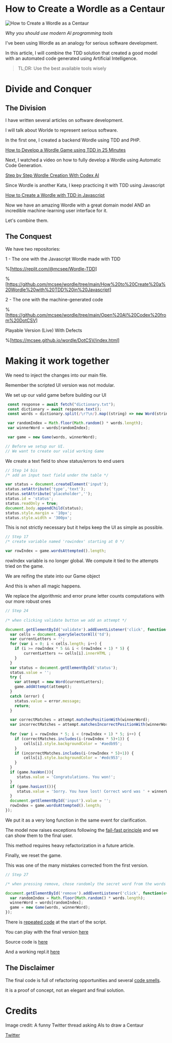 # How to Create a Wordle as a Centaur
            
![How to Create a Wordle as a Centaur](How%20to%20Create%20a%20Wordle%20as%20a%20Centaur.jpg)

*Why you should use modern AI programming tools*

I've been using Wordle as an analogy for serious software development.

In this article, I will combine the TDD solution that created a good model with an automated code generated using Artificial Intelligence.

> TL;DR: Use the best available tools wisely

# Divide and Conquer 

## The Division

I have written several articles on software development.

I will talk about Worlde to represent serious software.

In the first one, I created a backend Wordle using TDD and PHP.

[How to Develop a Wordle Game using TDD in 25 Minutes](https://github.com/mcsee/Software-Design-Articles/tree/main/Articles/Wordle/How%20to%20Develop%20a%20Wordle%20Game%20using%20TDD%20in%2025%20Minutes/readme.md)

Next, I watched a video on how to fully develop a Wordle using Automatic Code Generation.

[Step by Step Wordle Creation With Codex AI](https://github.com/mcsee/Software-Design-Articles/tree/main/Articles/Wordle/Step%20by%20Step%20Wordle%20Creation%20With%20Codex%20AI/readme.md)

Since Wordle is another Kata, I keep practicing it with TDD using Javascript

[How to Create a Wordle with TDD in Javascript](https://github.com/mcsee/Software-Design-Articles/tree/main/Articles/Wordle/How%20to%20Create%20a%20Wordle%20with%20TDD%20in%20Javascript/readme.md)

Now we have an amazing Wordle with a great domain model AND an incredible machine-learning user interface for it.

Let's combine them.

## The Conquest

We have two repositories:

1 - The one with the Javascript Wordle made with TDD

%[https://replit.com/@mcsee/Wordle-TDD]

%[https://github.com/mcsee/wordle/tree/main/How%20to%20Create%20a%20Wordle%20with%20TDD%20in%20Javascript]

2 - The one with the machine-generated code

%[https://github.com/mcsee/wordle/tree/main/Open%20AI%20Codex%20from%20DotCSV]

Playable Version (Live) With Defects

%[https://mcsee.github.io/wordle/DotCSV/index.html]

# Making it work together

We need to inject the changes into our main file.

Remember the scripted UI version was not modular.

We set up our valid game before building our UI

[Gist Url]: # (https://gist.github.com/mcsee/29c9c0090376e51d71b99a9fd38988d9)
```javascript
 const response = await fetch("dictionary.txt");
 const dictionary = await response.text();
 const words = dictionary.split(/\r?\n/).map((string) => new Word(string));

 var randomIndex = Math.floor(Math.random() * words.length);
 var winnerWord = words[randomIndex];

 var game = new Game(words, winnerWord);   

// Before we setup our UI.
// We want to create our valid working Game
```

We create a text field to show status/errors to end users

[Gist Url]: # (https://gist.github.com/mcsee/8fd4f81d9b19893d4131cd470dd8682a)
```javascript
// Step 14 bis
/* add an input text field under the table */

var status = document.createElement('input');
status.setAttribute('type','text');
status.setAttribute('placeholder','');
status.id = 'status';
status.readOnly = true;
document.body.appendChild(status);
status.style.margin = '10px';
status.style.width = '300px';
```

This is not strictly necessary but it helps keep the UI as simple as possible.

[Gist Url]: # (https://gist.github.com/mcsee/25c2b2fa74c035c8b1d2dd4d656289c9)
```javascript
// Step 17
/* create variable named 'rowindex' starting at 0 */

var rowIndex = game.wordsAttempted().length;
```

rowIndex variable is no longer global. We compute it tied to the attempts tried on the game.

We are reifing the state into our Game object

And this is when all magic happens.

We replace the algorithmic and error prune letter counts computations with our more robust ones

[Gist Url]: # (https://gist.github.com/mcsee/d379d0e674d4a679bd4b0bbf85e839f3)
```javascript
// Step 24
	  
/* when clicking validate button we add an attempt */

document.getElementById('validate').addEventListener('click', function(event) {
  var cells = document.querySelectorAll('td');
  var currentLetters = '';
  for (var i = 0; i < cells.length; i++) {
    if (i >= rowIndex * 5 && i < (rowIndex + 1) * 5) {
        currentLetters += cells[i].innerHTML ;
    }
  }  
  var status = document.getElementById('status');
  status.value = '';
  try { 
    var attempt = new Word(currentLetters);
    game.addAttempt(attempt);  
  }
  catch (error) { 
    status.value = error.message; 
    return;
  }  

  var correctMatches = attempt.matchesPositionWith(winnerWord); 
  var incorrectMatches = attempt.matchesIncorrectPositionWith(winnerWord); 
  
  for (var i = rowIndex * 5; i < (rowIndex + 1) * 5; i++) { 
    if (correctMatches.includes(i-(rowIndex * 5)+1)) { 
        cells[i].style.backgroundColor = '#aedb95'; 
    }
    if (incorrectMatches.includes(i-(rowIndex * 5)+1)) { 
        cells[i].style.backgroundColor = '#edc953'; 
    }
  }
  if (game.hasWon()){
     status.value = 'Congratulations. You won!';
  }
  if (game.hasLost()){
     status.value = 'Sorry. You have lost! Correct word was ' + winnerWord.word();
  }
  document.getElementById('input').value = '';
  rowIndex = game.wordsAttempted().length;
});

```

We put it as a very long function in the same event for clarification.

The model now raises exceptions following the [fail-fast principle](https://github.com/mcsee/Software-Design-Articles/tree/main/Articles/Theory/Fail%20Fast/readme.md) and we can show them to the final user.

This method requires heavy refactorization in a future article.

Finally, we reset the game.

This was one of the many mistakes corrected from the first version.

[Gist Url]: # (https://gist.github.com/mcsee/be59d4aefd61fedfb89c2bfd4ab67b9f)
```javascript
// Step 27

/* when pressing remove, chose randomly the secret word from the words collection */ 

document.getElementById('remove').addEventListener('click', function(event) {
  var randomIndex = Math.floor(Math.random() * words.length);
  winnerWord = words[randomIndex];
  game = new Game(words, winnerWord);   
});
```

There is [repeated code](https://github.com/mcsee/Software-Design-Articles/tree/main/Articles/Code%20Smells/Code%20Smell%2046%20-%20Repeated%20Code/readme.md) at the start of the script.

You can play with the final version [here](https://mcsee.github.io/wordle/Centaur/) 

Source code is [here](https://mcsee.github.io/wordle/Centaur/)

And a working repl.it [here](https://replit.com/@mcsee/Centaur-TDD)

## The Disclaimer

The final code is full of refactoring opportunities and several [code smells](https://github.com/mcsee/Software-Design-Articles/tree/main/Articles/Code%20Smells/How%20to%20Find%20the%20Stinky%20parts%20of%20your%20Code/readme.md).

It is a proof of concept, not an elegant and final solution.

# Credits

Image credit: A funny Twitter thread asking AIs to draw a Centaur

[Twitter](https://twitter.com/1571835127101100033)

 